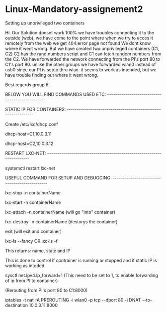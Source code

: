 # Linux-Mandatory-assignement2
Setting up unprivileged two containers

Hi.
Our Solution doesnt work 100% we have troubles connecting it to the outside (web), we have come to the point where when
we try to acces it remotely from the web we get 404:error page not found
We dont know where it went wrong. 
But we have created two unprivileged containers (C1, C2) C2 has the rand.numbers script and C1 can fetch random numbers
from the C2. 
We have forwarded the network connecting from the PI's port 80 to C1's port 80.
unlike the other groups we have forwarded wlan0 instead of usb0 since our PI is setup thru wlan.
it seems to work as intended, but we have trouble finding out where it went wrong.

Best regards group 6.




BELOW YOU WILL FIND COMMANDS USED ETC: -----------------------------------------------

STATIC IP FOR CONTAINERS: -------------------------------------------------------------

Create /etc/lxc/dhcp.conf

dhcp-host=C1,10.0.3.11

dhcp-host=C2,10.0.3.12
  
  

RESTART LXC-NET: ---------------------------------------------------------------------
  
systemctl restart lxc-net
  
  
  
USEFUL COMMAND FOR SETUP AND DEBUGGING: ---------------------------------------------
  
lxc-stop -n containerName

lxc-start -n containerName

lxc-attach -n containerName (will go "into" container)

lxc-destroy -n containerName (destorys the container)

exit (will exit and container)
  
lxc-ls --fancy OR lxc-ls -f

  This returns: name, state and IP
  
  This is done to control if contrainer is running or stopped and if static IP is 
  working as inteded

sysctl net.ipv4.ip_forward=1 (This need to be set to 1, to enable forwarding of ip from PI to container)

(Rerouting from PI's port 80 to C1:8000)

iptables -t nat -A PREROUTING -i wlan0 -p tcp --dport 80 -j DNAT --to-destination 10.0.3.11:8000  


